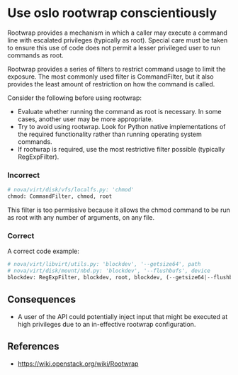 
Use oslo rootwrap conscientiously
=====================

Rootwrap provides a mechanism in which a caller may execute a command
line with escalated privileges (typically as root). Special care must
be taken to ensure this use of code does not permit a lesser privileged
user to run commands as root.

Rootwrap provides a series of filters to restrict command usage to
limit the exposure. The most commonly used filter is CommandFilter, but
it also provides the least amount of restriction on how the command is
called.

Consider the following before using rootwrap:
* Evaluate whether running the command as root is necessary. In some
cases, another user may be more appropriate.
* Try to avoid using rootwrap. Look for Python native implementations
of the required functionality rather than running operating system
commands.
* If rootwrap is required, use the most restrictive filter possible
(typically RegExpFilter).

### Incorrect
```python
# nova/virt/disk/vfs/localfs.py: 'chmod'
chmod: CommandFilter, chmod, root
```
This filter is too permissive because it allows the chmod command to be
run as root with any number of arguments, on any file.

### Correct
A correct code example:
```python
# nova/virt/libvirt/utils.py: 'blockdev', '--getsize64', path
# nova/virt/disk/mount/nbd.py: 'blockdev', '--flushbufs', device
blockdev: RegExpFilter, blockdev, root, blockdev, (--getsize64|--flushbufs), /dev/.*
```

## Consequences

* A user of the API could potentially inject input that might be
executed at high privileges due to an in-effective rootwrap configuration.

## References

* https://wiki.openstack.org/wiki/Rootwrap
